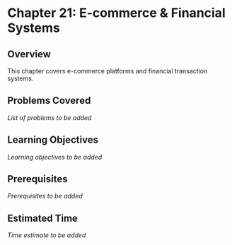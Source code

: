 # Chapter 21: E-commerce & Financial Systems

## Overview

This chapter covers e-commerce platforms and financial transaction systems.

## Problems Covered

*List of problems to be added*

## Learning Objectives

*Learning objectives to be added*

## Prerequisites

*Prerequisites to be added*

## Estimated Time

*Time estimate to be added*
